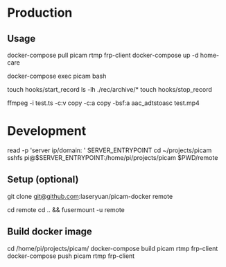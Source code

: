 # Production

## Usage
docker-compose pull picam rtmp frp-client
docker-compose up -d home-care

docker-compose exec picam bash

touch hooks/start_record
ls -lh ./rec/archive/*
touch hooks/stop_record

ffmpeg -i test.ts -c:v copy -c:a copy -bsf:a aac_adtstoasc test.mp4

# Development
read -p 'server ip/domain: ' SERVER_ENTRYPOINT
cd ~/projects/picam
sshfs pi@$SERVER_ENTRYPOINT:/home/pi/projects/picam $PWD/remote

## Setup (optional)
git clone git@github.com:laseryuan/picam-docker remote

cd remote
cd .. && fusermount -u remote

## Build docker image
cd /home/pi/projects/picam/
docker-compose build picam rtmp frp-client
docker-compose push picam rtmp frp-client
